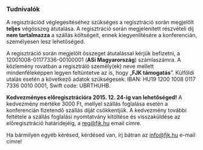<h3>Tudnivalók</h3>

A regisztrációd véglegesítéséhez szükséges a regisztráció során megjelölt **teljes** végösszeg átutalása. A regisztráció során megjelenített részvételi díj **nem tartalmazza** a szállás költségeit, ennek kiegyenlítésére a konferencián, személyesen lesz lehetőséged.

A regisztráció során megjelölt összeget átutalással kérjük befizetni, a <span class="emph">12001008-01177336-00100001</span> (**ASi Magyarország**) számlaszámra. A közlemény rovatban a regisztráló személy(ek) neve mellett mindenféleképpen legyen feltüntetve az is, hogy „**FJK támogatás**”. Külföldi utalás esetén a következő adatok szükségesek: IBAN: HU19 1200 1008 0117 7336 0010 0001, Swift code: UBRTHUHB.

**Kedvezményes előregisztrációra 2015. 12. 24-ig van lehetőséged!** A kedvezmény mértéke 3000 Ft, mellyel szállás foglalása esetén a konferencián fizetendő szállás díját csökkentjük. A kedvezmény további feltétele a szállás foglalási nyomtatvány kitöltése és visszaküldése az előregisztráció határidejéig, a <a href="mailto:reg@fjk.hu">reg@fjk.hu</a> email címre.

Ha bármilyen egyéb kérésed, kérdésed van, írj bátran az <a href="mailto:info@fjk.hu">info@fjk.hu</a> e-mail címre!
